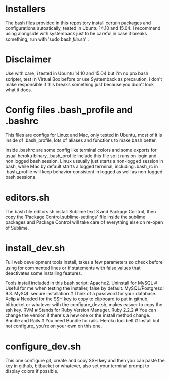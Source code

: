 # Installers

The bash files provided in this repository install certain packages and configurations autoatically, tested in Ubuntu 14.10 and 15.04.
I recommend using alongside with systemback just to be careful in case it breaks something, run with 'sudo bash _file_.sh' .

# Disclaimer

Use with care, i tested in Ubuntu 14.10 and 15.04 but i'm no pro bash scripter, test in Virtual Box before or use Systemback as precaution, i don't make responsible if this breaks something just because you didn't look what it does.

# Config files .bash_profile and .bashrc

This files are configs for Linux and Mac, only tested in Ubuntu, most of it is inside of .bash_profile, lots of aliases and functions to make bash better.

Inside .bashrc are some config like terminal colors and some exports for usual heroku binary, .bash_profile include this file so it runs on login and non logged bash session, Linux ussually just starts a non-logged session in bash, while Mac by default starts a logged terminal, including .bash_rc in .bash_profile will keep behavior consistent in logged as well as non-logged bash sessions.

# editors.sh

The bash file editors.sh install Sublime text 3 and Package Control, then copy the 'Package Control.sublime-settings' file inside the sublime packages and Package Control will take care of everything else on re-open of Sublime.

# install_dev.sh

Full web development tools install, takes a few parameters so check before using for commented lines or if statements with false values that deactivates some installing features.

Tools install included in this bash script:
Apache2.
Uninstall for MySQL # Useful for me when testing the installer, false by default.
MySQL/Postgresql 9.3.
MySQL secure installation # Think of a password for your database.
Xclip # Needed for the SSH key to copy to clipboard to put in github, bitbucket or whatever with the configure_dev.sh, makes easyer to copy the ssh key.
RVM # Stands for Ruby Version Manager.
Ruby 2.2.2 # You can change the version if there's a new one or the install method change.
Bundle and Rails # You need Bundle for rails.
Heroku tool belt # Install but not configure, you're on your own on this one.

# configure_dev.sh

This one configure git, create and copy SSH key and then you can paste the key in github, bitbucket or whatever, also set your terminal prompt to display colors if possible.
